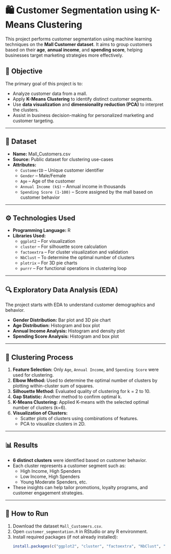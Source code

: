 # 🛍️ Customer Segmentation using K-Means Clustering

This project performs customer segmentation using machine learning techniques on the **Mall Customer dataset**. It aims to group customers based on their **age**, **annual income**, and **spending score**, helping businesses target marketing strategies more effectively.

## 📌 Objective

The primary goal of this project is to:
- Analyze customer data from a mall.
- Apply **K-Means Clustering** to identify distinct customer segments.
- Use **data visualization** and **dimensionality reduction (PCA)** to interpret the clusters.
- Assist in business decision-making for personalized marketing and customer targeting.

---

## 📁 Dataset

- **Name:** Mall_Customers.csv  
- **Source:** Public dataset for clustering use-cases  
- **Attributes:**
  - `CustomerID` – Unique customer identifier
  - `Gender` – Male/Female
  - `Age` – Age of the customer
  - `Annual Income (k$)` – Annual income in thousands
  - `Spending Score (1-100)` – Score assigned by the mall based on customer behavior

---

## ⚙️ Technologies Used

- **Programming Language:** R
- **Libraries Used:**
  - `ggplot2` – For visualization
  - `cluster` – For silhouette score calculation
  - `factoextra` – For cluster visualization and validation
  - `NbClust` – To determine the optimal number of clusters
  - `plotrix` – For 3D pie charts
  - `purrr` – For functional operations in clustering loop

---

## 🔍 Exploratory Data Analysis (EDA)

The project starts with EDA to understand customer demographics and behavior.

- **Gender Distribution:** Bar plot and 3D pie chart
- **Age Distribution:** Histogram and box plot
- **Annual Income Analysis:** Histogram and density plot
- **Spending Score Analysis:** Histogram and box plot

---

## 🔗 Clustering Process

1. **Feature Selection:** Only `Age`, `Annual Income`, and `Spending Score` were used for clustering.
2. **Elbow Method:** Used to determine the optimal number of clusters by plotting within-cluster sum of squares.
3. **Silhouette Method:** Evaluated quality of clustering for k = 2 to 10.
4. **Gap Statistic:** Another method to confirm optimal k.
5. **K-Means Clustering:** Applied K-means with the selected optimal number of clusters (k=6).
6. **Visualization of Clusters:**
   - Scatter plots of clusters using combinations of features.
   - PCA to visualize clusters in 2D.

---

## 📊 Results

- **6 distinct clusters** were identified based on customer behavior.
- Each cluster represents a customer segment such as:
  - High Income, High Spenders
  - Low Income, High Spenders
  - Young Moderate Spenders, etc.
- These insights can help tailor promotions, loyalty programs, and customer engagement strategies.

---

## 📌 How to Run

1. Download the dataset `Mall_Customers.csv`.
2. Open `customer_segmentation.R` in RStudio or any R environment.
3. Install required packages (if not already installed):
   ```r
   install.packages(c("ggplot2", "cluster", "factoextra", "NbClust", "plotrix", "purrr"))
